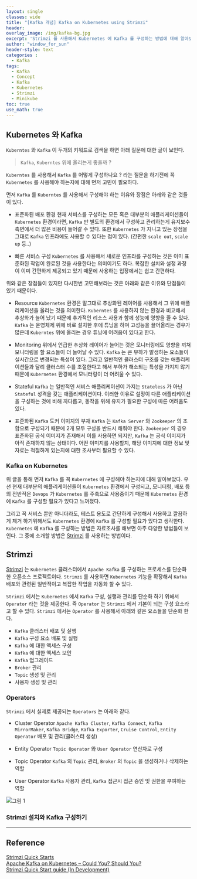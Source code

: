 ```yaml
--- 
layout: single
classes: wide
title: "[Kafka 개념] Kafka on Kubernetes using Strimzi"
header:
overlay_image: /img/kafka-bg.jpg
excerpt: 'Strimzi 를 사용해서 Kubernetes 에 Kafka 를 구성하는 방법에 대해 알아보자'
author: "window_for_sun"
header-style: text
categories :
  - Kafka
tags:
  - Kafka
  - Concept
  - Kafka
  - Kubernetes
  - Strimzi
  - Minikube
toc: true
use_math: true
---  
```


## Kubernetes 와 Kafka
`Kuberntes` 와 `Kafka` 이 두개의 키워드로 검색을 하면 아래 질문에 대한 글이 보인다.

> `Kafka`, `Kuberntes` 위에 올리는게 좋을까 ?

`Kuberntes` 를 사용해서 `Kafka` 를 어떻게 구성하나요 ?
라는 질문을 하기전에 꼭 `Kubernetes` 를 사용해야 하는지에 대해 먼저 고민이 필요하다.

먼저 `Kafka` 를 `Kuberntes` 를 사용해서 구성해야 하는 이유와 장점은 아래와 같은 것들이 있다.

- 표준화된 배포 환경
  현재 서비스를 구성하는 모든 혹은 대부분의 애플리케이션들이 `Kubernetes` 환경이라면,
  `Kafka` 만 별도의 환경에서 구성하고 관리하는게 유지보수 측면에서 더 많은 비용이 들어갈 수 있다.
  또한 `Kubernetes` 가 지니고 있는 장점을 그대로 `Kafka` 인프라에도 사용할 수 있다는 점이 있다. (간편한 `scale out`, `scale up` 등..)

- 빠른 서비스 구성
  `Kubernetes` 를 사용해서 새로운 인프라를 구성하는 것은 이미 표준화된 작업이 완료된 것을 사용한다는 의미이기도 하다.
  복잡한 설치와 설정 과정이 이미 간편하게 제공되고 있기 때문에 사용하는 입장에서는 쉽고 간편하다.

위와 같은 장점들이 있지만 다시한번 고민해보라는 것은 아래와 같은 이유와 단점들이 있기 때문이다.

- Resource
  `Kubernetes` 환경은 말그대로 추상화된 레이어를 사용해서 그 위에 애플리케이션을 올리는 것을 의미한다.
  `Kuberntes` 를 사용하지 않는 환경과 비교해서 추상화가 늘어 났기 때문에 추가적인 리소스 사용과 함께 성능에 영향을 줄 수 있다.
  `Kafka` 는 운영체제 위에 바로 설치한 후에 튜닝을 하며 고성능을 끌어올리는 경우가 많은데 `Kuberntes` 위에 올리는 경우 튜닝에 어려움이 있다고 한다.

- Monitoring
  위에서 언급한 추상화 레이어가 늘어는 것은 모니터링에도 영향을 끼쳐 모니터링을 할 요소들이 더 늘어날 수 있다.
  `Kafka` 는 큰 부하가 발생하는 요소들이 실시간으로 변경되는 특성이 있다.
  그리고 일반적인 클러스터 구조를 갖는 애플리케이션들과 달리 클러스터 수를 조절한다고 해서 부하가 해소되는 특성을 가지지 않기 때문에 `Kubernetes` 환경에서 모니터링이 더 어려울 수 있다.

- Stateful
  `Kafka` 는 일반적인 서비스 애플리케이션이 가지는 `Stateless` 가 아닌 `Stateful` 성격을 갖는 애플리케이션이다.
  이러한 이유로 설정이 다른 애플리케이션을 구성하는 것에 비해 까다롭고, 동작을 위해 유지가 필요한 구성에 따른 어려움도 있다.

- 표준화된 `Kafka` 도커 이미지의 부재
  `Kafka` 는 `Kafka Server` 와 `Zookeeper` 의 조합으로 구성되기 때문에 2개 모두 구성을 반드시 해줘야 한다.
  `Zookeeper` 의 경우 표준화된 공식 이미지가 존재해서 이를 사용하면 되지만,
  `Kafka` 는 공식 이미지가 아직 존재하지 않는 상태이다.
  어떤 이미지를 사용할지, 해당 이미지에 대한 정보 및 자료는 적절하게 있는지에 대한 조사부터 필요할 수 있다.

### Kafka on Kubernetes
위 글을 통해 먼저 `Kafka` 를 꼭 `Kubernetes` 에 구성해야 하는지에 대해 알아보았다.
우선 현재 대부분의 애플리케이션들이 `Kubernetes` 환경에서 구성되고, 모니터링, 배포 등의
전반적은 `Devops` 가 `Kubernetes` 를 주축으로 사용중이기 때문에 `Kubernetes` 환경에 `Kafka` 를 구성할 필요가 있다고 느껴졌다.

그리고 꼭 서비스 뿐만 아니더라도, 테스트 용도로 간단하게 구성해서 사용하고 깔끔하게 제거 하기위해서도 `Kubernetes` 환경에 `Kafka` 를 구성할 필요가 있다고 생각한다.  
`Kubernetes` 에 `Kafka` 를 구성하는 방법은 자료조사를 해보면 아주 다양한 방법들이 보인다.
그 중에 소개할 방법은
[Strimzi](https://strimzi.io/) 를 사용하는 방법이다.

## Strimzi
[Strimzi](https://strimzi.io/)
는 `Kubernetes` 클러스터에서 `Apache Kafka` 를 구성하는 프로세스를 단순화한 오픈소스 프로젝트이다. 
`Strimzi` 를 사용하면 `Kubernetes` 기능을 확장해서 `Kafka` 배포와 관련된 일반적이고 복잡한 작업을 자동화 할 수 있다. 

`Strimzi` 에서는 `Kubernetes` 에서 `Kafka` 구성, 실행과 관리를 단순화 하기 위해서 `Operator` 라는 것을 제공한다. 
즉 `Operator` 는 `Strimzi` 에서 기본이 되는 구성 요소라고 할 수 있다. 
`Strimzi` 에서는 `Operator` 를 사용해서 아래와 같은 요소들을 단순화 한다. 

- `Kafka` 클러스터 배포 및 실행
- `Kafka` 구성 요소 배포 및 실행
- `Kafka` 에 대한 액세스 구성
- `Kafka` 에 대한 액세스 보안
- `Kafka` 업그레이드
- `Broker` 관리
- `Topic` 생성 및 관리
- 사용자 생성 및 관리

### Operators
`Strimzi` 에서 실제로 제공되는 `Operators` 는 아래와 같다. 

- Cluster Operator
`Apache Kafka Cluster`, `Kafka Connect`, `Kafka MirrorMaker`, `Kafka Bridge`, `Kafka Exporter`, `Cruise Control`, `Entity Operator` 배포 및 관리(클러스터 생성)

- Entity Operator
`Topic Operator` 와 `User Operator` 연산자로 구성
  
- Topic Operator
`Kafka` 의 `Topic` 관리, `Broker` 의 `Topic` 을 생성하거나 삭제하는 역할
  
- User Operator
`Kafka` 사용자 관리, `Kafka` 접근시 접근 승인 및 권한을 부여하는 역할
  

![그림 1]({{site.baseurl}}/img/kafka/concept-kafka-on-kubernetes-using-strimzi-1.png)


### Strimzi 설치와 Kafka 구성하기








---
## Reference
[Strimzi Quick Starts](https://strimzi.io/quickstarts/)  
[Apache Kafka on Kubernetes – Could You? Should You?](https://www.confluent.io/blog/apache-kafka-kubernetes-could-you-should-you/)  
[Strimzi Quick Start guide (In Development)](https://strimzi.io/docs/operators/in-development/quickstart.html)  

